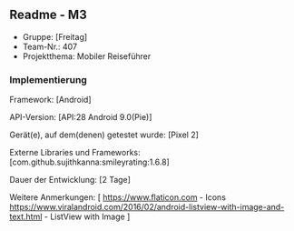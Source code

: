 ## Readme - M3

* Gruppe:	[Freitag]
* Team-Nr.: 407
* Projektthema: Mobiler Reiseführer

### Implementierung

Framework:	[Android]

API-Version:	[API:28 Android 9.0(Pie)]

Gerät(e), auf dem(denen) getestet wurde:
[Pixel 2]

Externe Libraries und Frameworks:
[com.github.sujithkanna:smileyrating:1.6.8]

Dauer der Entwicklung:
[2 Tage]

Weitere Anmerkungen:
[
https://www.flaticon.com - Icons
https://www.viralandroid.com/2016/02/android-listview-with-image-and-text.html - ListView with Image
]

